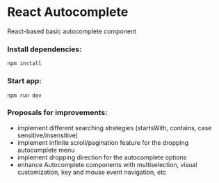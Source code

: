 # React Autocomplete
React-based basic autocomplete component

### Install dependencies:
`npm install`

### Start app:
`npm run dev`

### Proposals for improvements:
- implement different searching strategies (startsWith, contains, case sensitive/insensitive)
- implement infinite scroll/pagination feature for the dropping autocomplete menu
- implement dropping direction for the autocomplete options
- enhance Autocomplete components with multiselection, visual customization, key and mouse event navigation, etc
